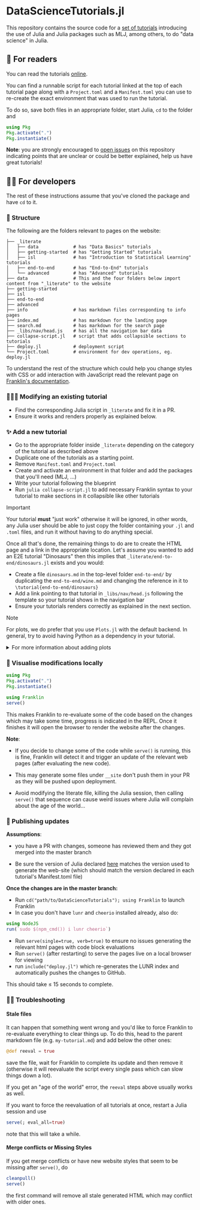 # DataScienceTutorials.jl

This repository contains the source code for a [set of tutorials](https://juliaai.github.io/DataScienceTutorials.jl/) introducing the use of Julia and Julia packages such as MLJ, among others, to do "data science" in Julia.

## 📖 For readers

You can read the tutorials [online](https://juliaai.github.io/DataScienceTutorials.jl/).

You can find a runnable script for each tutorial linked at the top of each tutorial page along with a `Project.toml` and a `Manifest.toml` you can use to re-create the exact environment that was used to run the tutorial.

To do so, save both files in an appropriate folder, start Julia, `cd` to the folder and

```julia
using Pkg
Pkg.activate(".")
Pkg.instantiate()
```

**Note**: you are strongly encouraged to [open issues](https://github.com/juliaai/DataScienceTutorials.jl/issues/new) on this repository indicating points that are unclear or could be better explained, help us have great tutorials!

## 👩‍💻 For developers

The rest of these instructions assume that you've cloned the package and have `cd` to it.

### 📂 Structure
The following are the folders relevant to pages on the website:
```
├── _literate
│   ├── data             # has "Data Basics" tutorials
│   ├── getting-started  # has "Getting Started" tutorials
│   ├── isl              # has "Introduction to Statistical Learning" tutorials
│   ├── end-to-end       # has "End-to-End" tutorials
│   └── advanced         # has "Advanced" tutorials
├── data                 # This and the four folders below import content from "_literate" to the website 
├── getting-started
├── isl
├── end-to-end
├── advanced
├── info                 # has markdown files corresponding to info pages
├── index.md             # has markdown for the landing page
├── search.md            # has markdown for the search page
├── _libs/nav/head.js    # has all the navigation bar data
├── collapse-script.jl   # script that adds collapsible sections to tutorials
├── deploy.jl            # deployment script
└── Project.toml         # environment for dev operations, eg. deploy.jl
```
To understand the rest of the structure which could help you change styles with CSS or add interaction with JavaScript read the relevant page on [Franklin's documentation](https://franklinjl.org/workflow/).

### 👨🏻‍🔧 Modifying an existing tutorial

* Find the corresponding Julia script in `_literate` and fix it in a PR.
* Ensure it works and renders properly as explained below.


### ✨ Add a new tutorial

* Go to the appropriate folder inside `_literate` depending on the category of the tutorial as described above
* Duplicate one of the tutorials as a starting point.
* Remove `Manifest.toml` and `Project.toml`
* Create and activate an environment in that folder and add the packages that you'll need (MLJ, ...)
* Write your tutorial following the blueprint
* Run `julia collapse-script.jl` to add necessary Franklin syntax to your tutorial to make sections in it collapsible like other tutorials

> [!IMPORTANT]  
> Your tutorial **must** "just work" otherwise it will be ignored, in other words, any Julia user should be able to just copy the folder containing your `.jl` and `.toml` files, and run it without having to do anything special.

Once all that's done, the remaining things to do are to create the HTML page and a link in the appropriate location. Let's assume you wanted to add an E2E tutorial "Dinosaurs" then this implies that `_literate/end-to-end/dinosaurs.jl` exists and you would:

* Create a file `dinosaurs.md` in the top-level folder `end-to-end/` by duplicating the `end-to-end/wine.md` and changing the reference in it to `\tutorial{end-to-end/dinosaurs}`
* Add a link pointing to that tutorial in `_libs/nav/head.js` following the template so your tutorial shows in the navigation bar
* Ensure your tutorials renders correctly as explained in the next section.

> [!NOTE]  
> For plots, we do prefer that you use `Plots.jl` with the default backend. In general, try to avoid having Python as a dependency in your tutorial.

<details>
<summary> For more information about adding plots</summary>
<br>
Follow the pattern in existing tutorials; finish a code block defining a plot with:

```julia
savefig(joinpath(@OUTPUT, "MyTutorial-Fig1.svg")) # hide

# \figalt{the alt here}{MyTutorial-Fig1.svg}
```

Here "the alt here" is the text that appears if there is problem rendering the
figure. Please do not use anything else than SVG; please also stick to
this path and start the name of the file with the name of the tutorial
(to help keep files organised).

Do not forget to add the `# hide` which will ensure the line is not displayed on the website, notebook, or script.
</details>

### 👀 Visualise modifications locally

```julia
using Pkg
Pkg.activate(".")
Pkg.instantiate()

using Franklin
serve()
```

This makes Franklin to re-evaluate some of the code based on the changes which may take some time, progress is indicated in the REPL. Once it finishes it will open the browser to render the website after the changes.  

**Note**:
- If you decide to change some of the code while `serve()` is running, this is fine, Franklin will detect it and trigger an update of the relevant web pages (after evaluating the new code).

- This may generate some files under `__site` don't push them in your PR as they will be pushed upon deployment. 

- Avoid modifying the literate file, killing the Julia session, then calling `serve()` that sequence can cause weird issues where Julia will complain about the age of the world...


### 🚀 Publishing updates

**Assumptions**:

* you have a PR with changes, someone has reviewed them and they got merged into the master branch

* Be sure the version of Julia declared
  [here](https://github.com/JuliaAI/DataScienceTutorials.jl/blob/master/info/how-to-run-code.md)
  matches the version used to generate the web-site (which should match the version
  declared in each tutorial's Manifest.toml file)


**Once the changes are in the master branch:**

* Run `cd("path/to/DataScienceTutorials"); using Franklin` to launch Franklin
* In case you don't have `lunr` and `cheerio` installed already, also do:
```julia
using NodeJS
run(`sudo $(npm_cmd()) i lunr cheerio`)
```
* Run `serve(single=true, verb=true)` to ensure no issues generating the relevant html pages with code block evaluations
* Run `serve()` (after restarting) to serve the pages live on a local browser for viewing
* run `include("deploy.jl")` which re-generates the LUNR index and automatically pushes the changes to GitHub.


This should take ≤ 15 seconds to complete.

### 🕵🏽 Troubleshooting


#### Stale files

It can happen that something went wrong and you'd like to force Franklin to re-evaluate everything to clear things up. To do this, head to the parent markdown file (e.g. `my-tutorial.md`) and add below the other ones:

```julia
@def reeval = true
```

save the file, wait for Franklin to complete its update and then remove it (otherwise it will reevaluate the script every single pass which can slow things down a lot).

If you get an "age of the world" error, the `reeval` steps above usually works as well.

If you want to force the reevaluation of all tutorials at once, restart a Julia session and use

```julia
serve(; eval_all=true)
```

note that this will take a while.

#### Merge conflicts or Missing Styles

If you get merge conflicts or have new website styles that seem to be missing after `serve()`, do

```julia
cleanpull()
serve()
```

the first command will remove all stale generated HTML which may conflict with older ones.
